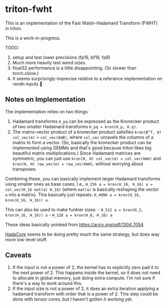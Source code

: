 # triton-fwht

This is an implementation of the Fast Walsh-Hadamard Transform (FWHT)
in triton.

This is a work-in-progress.

TODO:
1. setup and test lower precisions (fp16, bf16, fp8)
2. Much more heavily test weird sizes. 
3. float32 performance is a little disappointing. (3x slower than torch.clone.)
4. It seems surprisingly imprecise relative to a referance implementation on randn inputs :shrug:

## Notes on Implementation

The implementation relies on two things:
1. Hadamard transforms `H_pq` can be expressed as the
   Kronecker product of two smaller Hadamard transforms `H_pq = kron(H_p, H_q)`.
2. The matrix-vector product of a kronecker product satisfies 
   `kron(B^T, A) col_vec(m)` = `col_vec(AmB)`, where `col_vec` unravels 
   the columns of a matrix to form a vector. (So, basically the kronecker 
   product can be implemented using GEMMs and that's good because triton likes
   big beautiful matrix multiplications.) Since Hadamard matrices are symmetric, you can just
   use `kron(H, H) col_vec(m) = col_vec(HmH)` and `kron(H, H) row_vec(m) = row_vec(HmH)`, 
   without worrying about transposes.

Combining these, you can basically implement larger Hadamard transforms using
smaller ones as base cases. I.e., `H_256 a = kron(H_16, H_16) a = col_vec(H_16 mat(a) H_16)`
(where `mat(a)` is basically reshaping the vector `a` into a matrix). This basically just
repeats: `H_4096 a = kron(H_16, kron(H_16, H_16)) a`.

This can also be used to make funkier sizes: 
    - `H_512 a = kron(H_2, kron(H_16, H_16)) a`
    - `H_128 a = kron(H_8, H_16) a`

These ideas basically yoinked from https://arxiv.org/pdf/1304.7054 

[HadaCore](https://arxiv.org/pdf/2412.08832v1) seems to be doing pretty much the same strategy, but does way more low-level stuff.

## Caveats

1. If the input is not a power of 2, the kernel has to explicitly zero pad it to the next power of 2. This happens inside the kernel, so it does not need to allocate in global memory, just doing extra compute. I'm not sure if there's a way to work around this.
2. If the input size is not a power of 2, it does an extra iteration applying a hadamard
transform with order that is a power of 2. This step could be done with tensor cores, but I haven't gotten it working yet.